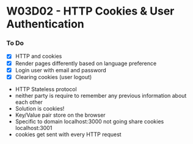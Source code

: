 # W03D02 - HTTP Cookies & User Authentication

### To Do

- [x] HTTP and cookies
- [x] Render pages differently based on language preference
- [x] Login user with email and password
- [x] Clearing cookies (user logout)

* HTTP Stateless protocol
* neither party is require to remember any previous information about each other
* Solution is cookies!
* Key/Value pair store on the browser
* Specific to domain localhost:3000 not going share cookies localhost:3001
* cookies get sent with every HTTP request
